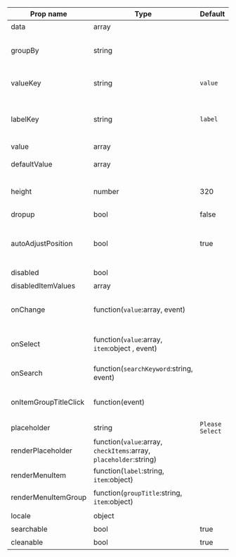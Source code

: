 
| Prop name             | Type                                                              | Default         | Description                 |
|-----------------------|-------------------------------------------------------------------|-----------------|-----------------------------|
| data                  | array                                                             |                 | 组件数据                        |
| groupBy               | string                                                            |                 | 设置分组条件在 `data` 中的 `key`     |
| valueKey              | string                                                            | `value`         | 设置选项值在 `data` 中的 `key`      |
| labelKey              | string                                                            | `label`         | 设置选项显示内容在 `data` 中的 `key`   |
| value                 | array                                                             |                 | 设置值 `受控`                    |
| defaultValue          | array                                                             |                 | 设置默认值  `非受控`                |
| height                | number                                                            | 320             | 设置 Dropdown 的高度             |
| dropup                | bool                                                              | false           | 向上展开                        |
| autoAdjustPosition    | bool                                                              | true            | 自动调节位置,但设置 `dropup` 后，该属性无效 |
| disabled              | bool                                                              |                 | 禁用组件                        |
| disabledItemValues    | array                                                             |                 | 禁用选项                        |
| onChange              | function(`value`:array, event)                                    |                 | `value` 发生改变时的回调函数          |
| onSelect              | function(`value`:array, `item`:object , event)                    |                 | 选项被点击选择后的回调函数               |
| onSearch              | function(`searchKeyword`:string, event)                           |                 | 搜索的回调函数                     |
| onItemGroupTitleClick | function(event)                                                   |                 | 点击分组标题的回调函数                 |
| placeholder           | string                                                            | `Please Select` | 占位符                         |
| renderPlaceholder     | function(`value`:array, `checkItems`:array, `placeholder`:string) |                 | 自定义被选中的选项                   |
| renderMenuItem        | function(`label`:string, `item`:object)                           |                 | 自定义选项                       |
| renderMenuItemGroup   | function(`groupTitle`:string, `item`:object)                      |                 | 自定义选项组                      |
| locale                | object                                                            |                 | 本地语言                        |
| searchable            | bool                                                              | true            | 可以搜索                        |
| cleanable             | bool                                                              | true            | 可以清除                        |
